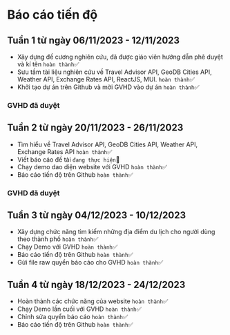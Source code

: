 # Báo cáo tiến độ

## Tuần 1 từ ngày 06/11/2023 - 12/11/2023

-   Xây dựng đề cương nghiên cứu, đã được giáo viên hướng dẫn phê duyệt và kí tên `hoàn thành`✅
-   Sưu tầm tài liệu nghiên cứu về Travel Advisor API, GeoDB Cities API, Weather API, Exchange Rates API, ReactJS, MUI. `hoàn thành`✅
-   Khởi tạo dự án trên Github và mời GVHD vào dự án `hoàn thành`✅

### GVHD đã duyệt

## Tuần 2 từ ngày 20/11/2023 - 26/11/2023

-   Tìm hiểu về Travel Advisor API, GeoDB Cities API, Weather API, Exchange Rates API `hoàn thành`✅
-   Viết báo cáo đề tài `đang thực hiện`📝
-   Chạy demo dao diện website với GVHD `hoàn thành`✅
-   Báo cáo tiến độ trên Github `hoàn thành`✅

### GVHD đã duyệt

## Tuần 3 từ ngày 04/12/2023 - 10/12/2023

-   Xây dựng chức năng tìm kiếm những địa điểm du lịch cho người dùng theo thành phố `hoàn thành`✅
-   Chạy Demo với GVHD `hoàn thành`✅
-   Báo cáo tiến độ trên Github `hoàn thành`✅
-   Gửi file raw quyển báo cáo cho GVHD `hoàn thành`✅

## Tuần 4 từ ngày 18/12/2023 - 24/12/2023

-   Hoàn thành các chức năng của website `hoàn thành`✅
-   Chạy Demo lần cuối với GVHD `hoàn thành`✅
-   Chỉnh sửa quyển báo cáo `hoàn thành`✅
-   Báo cáo tiến độ trên Github `hoàn thành`✅
